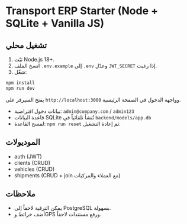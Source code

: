 # Transport ERP Starter (Node + SQLite + Vanilla JS)

## تشغيل محلي
1) ثبّت Node.js 18+.
2) انسخ الملف `.env.example` إلى `.env` وعدّل `JWT_SECRET` إذا رغبت.
3) شغّل:
```bash
npm install
npm run dev
```
يفتح السيرفر على `http://localhost:3000` وواجهة الدخول في الصفحة الرئيسية.

- بيانات دخول افتراضية: `admin@company.com` / `admin123`
- قاعدة البيانات SQLite تُنشأ تلقائياً في `backend/models/app.db`
- لمسح القاعدة: `npm run reset` ثم إعادة التشغيل.

## الموديولات
- auth (JWT)
- clients (CRUD)
- vehicles (CRUD)
- shipments (CRUD + join مع العملاء والمركبات)

## ملاحظات
- يمكن الترقية لاحقاً إلى PostgreSQL بسهولة.
- أضف خرائط وGPS ورفع مستندات لاحقاً.
